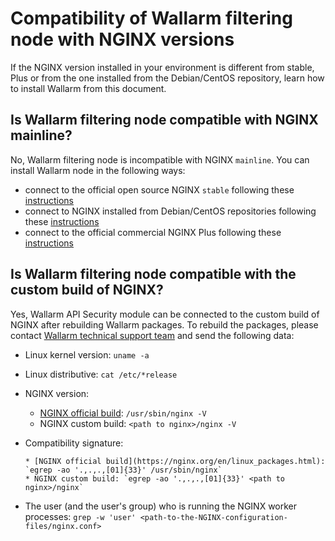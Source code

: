 # Compatibility of Wallarm filtering node with NGINX versions

If the NGINX version installed in your environment is different from stable, Plus or from the one installed from the Debian/CentOS repository, learn how to install Wallarm from this document.

## Is Wallarm filtering node compatible with NGINX mainline?

No, Wallarm filtering node is incompatible with NGINX `mainline`. You can install Wallarm node in the following ways:

* connect to the official open source NGINX `stable` following these [instructions](../waf-installation/nginx/dynamic-module.md)
* connect to NGINX installed from Debian/CentOS repositories following these [instructions](../waf-installation/nginx/dynamic-module-from-distr.md)
* connect to the official commercial NGINX Plus following these [instructions](../waf-installation/nginx-plus.md)

## Is Wallarm filtering node compatible with the custom build of NGINX?

Yes, Wallarm API Security module can be connected to the custom build of NGINX after rebuilding Wallarm packages. To rebuild the packages, please contact [Wallarm technical support team](mailto:support@wallarm.com) and send the following data:

* Linux kernel version: `uname -a`
* Linux distributive: `cat /etc/*release`
* NGINX version:

    * [NGINX official build](https://nginx.org/en/linux_packages.html): `/usr/sbin/nginx -V`
    * NGINX custom build: `<path to nginx>/nginx -V`

* Compatibility signature:
  
      * [NGINX official build](https://nginx.org/en/linux_packages.html): `egrep -ao '.,.,.,[01]{33}' /usr/sbin/nginx`
      * NGINX custom build: `egrep -ao '.,.,.,[01]{33}' <path to nginx>/nginx`

* The user (and the user's group) who is running the NGINX worker processes: `grep -w 'user' <path-to-the-NGINX-configuration-files/nginx.conf>`
